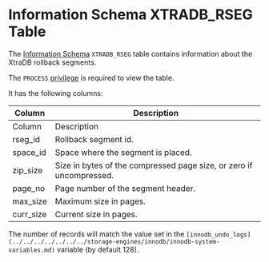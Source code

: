 
# Information Schema XTRADB_RSEG Table

The [Information Schema](../../README.md) `XTRADB_RSEG` table contains information about the XtraDB rollback segments.


The `PROCESS` [privilege](../../../../../account-management-sql-commands/grant.md) is required to view the table.


It has the following columns:



| Column | Description |
| --- | --- |
| Column | Description |
| rseg_id | Rollback segment id. |
| space_id | Space where the segment is placed. |
| zip_size | Size in bytes of the compressed page size, or zero if uncompressed. |
| page_no | Page number of the segment header. |
| max_size | Maximum size in pages. |
| curr_size | Current size in pages. |



The number of records will match the value set in the `[innodb_undo_logs](../../../../../../../storage-engines/innodb/innodb-system-variables.md)` variable (by default 128).

